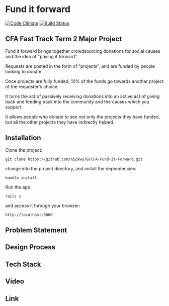 # Fund it forward
[![Code Climate](https://codeclimate.com/github/nickwu78/CFA-Major-Project-T2/badges/gpa.svg)](https://codeclimate.com/github/nickwu78/CFA-Major-Project-T2)
[![Build Status](https://travis-ci.org/nickwu78/CFA-Major-Project-T2.svg?branch=master)](https://travis-ci.org/nickwu78/CFA-Major-Project-T2)
## CFA Fast Track Term 2 Major Project

Fund it forward brings together crowdsourcing donations for social causes and the idea of "paying it forward".

Requests are posted in the form of "projects", and are funded by people looking to donate.

Once projects are fully funded, 10% of the funds go towards another project of the requester's choice.

It turns the act of passively receiving donations into an active act of giving back and feeding back into the community and the causes which you support.

It allows people who donate to see not only the projects they have funded, but all the other projects they have indirectly helped.

## Installation

Clone the project:

`git clone https://github.com/nickwu78/CFA-Fund-It-Forward.git`

change into the project directory, and install the dependencies:

`bundle install`

Run the app:

`rails s`

and access it through your browser:

`http://localhost:3000`

## Problem Statement

## Design Process

## Tech Stack

## Video

## Link